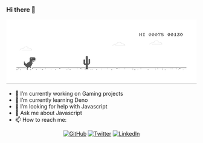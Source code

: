 ### Hi there 👋

![image](https://github.com/heynikhil/heynikhil/blob/master/dino.gif)


- 🔭 I’m currently working on Gaming projects
- 🌱 I’m currently learning Deno
- 🤔 I’m looking for help with Javascript
- 💬 Ask me about Javascript
- 📫 How to reach me: 
<p align="center">
	<a href="https://github.com/heynikhil"><img src="https://img.shields.io/github/followers/heynikhil.svg?label=GitHub&style=social" alt="GitHub"></a>
	<a href="https://twitter.com/heynikhil_"><img src="https://img.shields.io/twitter/follow/heynikhil_?label=Twitter&style=social" alt="Twitter"></a>
	<a href="https://www.linkedin.com/in/heynikhil"><img src="https://img.shields.io/badge/LinkedIn--_.svg?style=social&logo=linkedin" alt="LinkedIn"></a>
</p>



